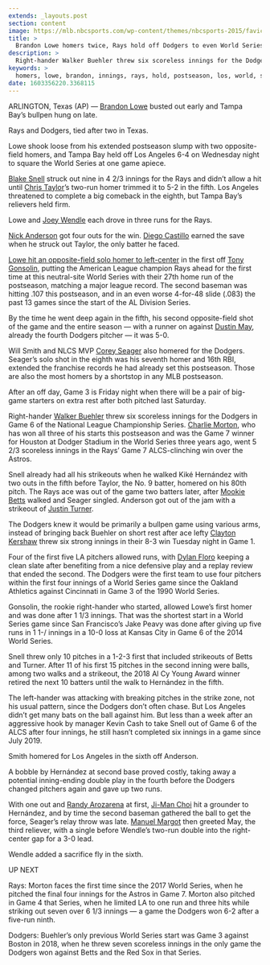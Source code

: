 ```yaml
--- 
extends: _layouts.post 
section: content 
image: https://mlb.nbcsports.com/wp-content/themes/nbcsports-2015/favicon.ico 
title: > 
  Brandon Lowe homers twice, Rays hold off Dodgers to even World Series 
description: > 
  Right-hander Walker Buehler threw six scoreless innings for the Dodgers in Game 6 of the National League Championship Series.The Dodgers were the first team to use four pitchers within the first four innings of a World Series game since the Oakland Athletics against Cincinnati in Game 3 of the 1990 World Series.That was the shortest start in a World Series game since San Francisco’s Jake Peavy was done after giving up five runs in 1 1-/ innings in a 10-0 loss at Kansas City in Game 6 of the 2014 World Series.UP NEXTRays: Morton faces the first time since the 2017 World Series, when he pitched the final four innings for the Astros in Game 7.Dodgers: Buehler’s only previous World Series start was Game 3 against Boston in 2018, when he threw seven scoreless innings in the only game the Dodgers won against Betts and the Red Sox in that Series. 
keywords: > 
  homers, lowe, brandon, innings, rays, hold, postseason, los, world, second, threw, game, series, twice, dodgers 
date: 1603356220.3368115 
--- 
```

<div><p class="article-inline-ad" id="article-inline-ad-720327"></p>
			<p class="article-sidebar-modules">
							</p>
		<p class="Component-root-0-2-171 Component-p-0-2-162">ARLINGTON, Texas (AP) &#8212; <a class="nameLink" href="https://www.rotoworld.com/baseball/mlb/player/21600/brandon-lowe" target="_blank">Brandon Lowe</a> busted out early and Tampa Bay&#8217;s bullpen hung on late.</p>
<p class="Component-root-0-2-171 Component-p-0-2-162">Rays and Dodgers, tied after two in Texas.</p>
<p class="Component-root-0-2-171 Component-p-0-2-162">Lowe shook loose from his extended postseason slump with two opposite-field homers, and Tampa Bay held off Los Angeles 6-4 on Wednesday night to square the World Series at one game apiece.</p>
<p class="Component-root-0-2-171 Component-p-0-2-162"><a class="nameLink" href="https://www.rotoworld.com/baseball/mlb/player/20623/blake-snell" target="_blank">Blake Snell</a> struck out nine in 4 2/3 innings for the Rays and didn&#8217;t allow a hit until <a class="nameLink" href="https://www.rotoworld.com/baseball/mlb/player/20248/chris-taylor" target="_blank">Chris Taylor</a>&#8217;s two-run homer trimmed it to 5-2 in the fifth. Los Angeles threatened to complete a big comeback in the eighth, but Tampa Bay&#8217;s relievers held firm.</p>
<p class="Component-root-0-2-171 Component-p-0-2-162">Lowe and <a class="nameLink" href="https://www.rotoworld.com/baseball/mlb/player/20856/joey-wendle" target="_blank">Joey Wendle</a> each drove in three runs for the Rays.</p>
<p class="Component-root-0-2-171 Component-p-0-2-162"><a class="nameLink" href="https://www.rotoworld.com/baseball/mlb/player/21588/nick-anderson" target="_blank">Nick Anderson</a> got four outs for the win. <a class="nameLink" href="https://www.rotoworld.com/baseball/mlb/player/21512/diego-castillo" target="_blank">Diego Castillo</a> earned the save when he struck out Taylor, the only batter he faced.</p>
<p class="Component-root-0-2-171 Component-p-0-2-162"><a class="" href="https://www.mlb.com/video/brandon-lowe-s-solo-home-run-ws" target="_blank" rel="noopener noreferrer">Lowe hit an opposite-field solo homer to left-center</a>&#160;in the first off <a class="nameLink" href="https://www.rotoworld.com/baseball/mlb/player/15127/tony-gonsolin" target="_blank">Tony Gonsolin</a>, putting the American League champion Rays ahead for the first time at this neutral-site World Series with their 27th home run of the postseason, matching a major league record. The second baseman was hitting .107 this postseason, and in an even worse 4-for-48 slide (.083) the past 13 games since the start of the AL Division Series.</p>
<p class="Component-root-0-2-171 Component-p-0-2-162">By the time he went deep again in the fifth, his second opposite-field shot of the game and the entire season &#8212; with a runner on against <a class="nameLink" href="https://www.rotoworld.com/baseball/mlb/player/21373/dustin-may" target="_blank">Dustin May</a>, already the fourth Dodgers pitcher &#8212; it was 5-0.</p>
<p class="Component-root-0-2-171 Component-p-0-2-162">Will Smith and NLCS MVP <a class="nameLink" href="https://www.rotoworld.com/baseball/mlb/player/20061/corey-seager" target="_blank">Corey Seager</a> also homered for the Dodgers. Seager&#8217;s solo shot in the eighth was his seventh homer and 16th RBI, extended the franchise records he had already set this postseason. Those are also the most homers by a shortstop in any MLB postseason.</p>
<p class="Component-root-0-2-171 Component-p-0-2-162">After an off day, Game 3 is Friday night when there will be a pair of big-game starters on extra rest after both pitched last Saturday.</p>
<p class="Component-root-0-2-171 Component-p-0-2-162">Right-hander <a class="nameLink" href="https://www.rotoworld.com/baseball/mlb/player/20985/walker-buehler" target="_blank">Walker Buehler</a> threw six scoreless innings for the Dodgers in Game 6 of the National League Championship Series. <a class="nameLink" href="https://www.rotoworld.com/baseball/mlb/player/18753/charlie-morton" target="_blank">Charlie Morton</a>, who has won all three of his starts this postseason and was the Game 7 winner for Houston at Dodger Stadium in the World Series three years ago, went 5 2/3 scoreless innings in the Rays&#8217; Game 7 ALCS-clinching win over the Astros.</p>
<p class="Component-root-0-2-171 Component-p-0-2-162">Snell already had all his strikeouts when he walked Kik&#233; Hern&#225;ndez with two outs in the fifth before Taylor, the No. 9 batter, homered on his 80th pitch. The Rays ace was out of the game two batters later, after <a class="nameLink" href="https://www.rotoworld.com/baseball/mlb/player/20029/mookie-betts" target="_blank">Mookie Betts</a> walked and Seager singled. Anderson got out of the jam with a strikeout of <a class="nameLink" href="https://www.rotoworld.com/baseball/mlb/player/19069/justin-turner" target="_blank">Justin Turner</a>.</p>
<p class="Component-root-0-2-171 Component-p-0-2-162">The Dodgers knew it would be primarily a bullpen game using various arms, instead of bringing back Buehler on short rest after ace lefty <a class="nameLink" href="https://www.rotoworld.com/baseball/mlb/player/18665/clayton-kershaw" target="_blank">Clayton Kershaw</a> threw six strong innings in their 8-3 win Tuesday night in Game 1.</p>
<p class="Component-root-0-2-171 Component-p-0-2-162">Four of the first five LA pitchers allowed runs, with <a class="nameLink" href="https://www.rotoworld.com/baseball/mlb/player/20813/dylan-floro" target="_blank">Dylan Floro</a> keeping a clean slate after benefiting from a nice defensive play and a replay review that ended the second. The Dodgers were the first team to use four pitchers within the first four innings of a World Series game since the Oakland Athletics against Cincinnati in Game 3 of the 1990 World Series.</p>
<p class="Component-root-0-2-171 Component-p-0-2-162">Gonsolin, the rookie right-hander who started, allowed Lowe&#8217;s first homer and was done after 1 1/3 innings. That was the shortest start in a World Series game since San Francisco&#8217;s Jake Peavy was done after giving up five runs in 1 1-/ innings in a 10-0 loss at Kansas City in Game 6 of the 2014 World Series.</p>
<p class="Component-root-0-2-171 Component-p-0-2-162">Snell threw only 10 pitches in a 1-2-3 first that included strikeouts of Betts and Turner. After 11 of his first 15 pitches in the second inning were balls, among two walks and a strikeout, the 2018 Al Cy Young Award winner retired the next 10 batters until the walk to Hern&#225;ndez in the fifth.</p>
<p class="Component-root-0-2-171 Component-p-0-2-162">The left-hander was attacking with breaking pitches in the strike zone, not his usual pattern, since the Dodgers don&#8217;t often chase. But Los Angeles didn&#8217;t get many bats on the ball against him. But less than a week after an aggressive hook by manager Kevin Cash to take Snell out of Game 6 of the ALCS after four innings, he still hasn&#8217;t completed six innings in a game since July 2019.</p>
<p class="Component-root-0-2-171 Component-p-0-2-162">Smith homered for Los Angeles in the sixth off Anderson.</p>
<p class="Component-root-0-2-171 Component-p-0-2-162">A bobble by Hern&#225;ndez at second base proved costly, taking away a potential inning-ending double play in the fourth before the Dodgers changed pitchers again and gave up two runs.</p>
<p class="Component-root-0-2-171 Component-p-0-2-162">With one out and <a class="nameLink" href="https://www.rotoworld.com/baseball/mlb/player/21579/randy-arozarena" target="_blank">Randy Arozarena</a> at first, <a class="nameLink" href="https://www.rotoworld.com/baseball/mlb/player/20099/ji-man-choi" target="_blank">Ji-Man Choi</a> hit a grounder to Hern&#225;ndez, and by time the second baseman gathered the ball to get the force, Seager&#8217;s relay throw was late. <a class="nameLink" href="https://www.rotoworld.com/baseball/mlb/player/20334/manuel-margot" target="_blank">Manuel Margot</a> then greeted May, the third reliever, with a single before Wendle&#8217;s two-run double into the right-center gap for a 3-0 lead.</p>
<p class="Component-root-0-2-171 Component-p-0-2-162">Wendle added a sacrifice fly in the sixth.</p>
<p class="Component-root-0-2-171 Component-p-0-2-162">UP NEXT</p>
<p class="Component-root-0-2-171 Component-p-0-2-162">Rays: Morton faces the first time since the 2017 World Series, when he pitched the final four innings for the Astros in Game 7. Morton also pitched in Game 4 that Series, when he limited LA to one run and three hits while striking out seven over 6 1/3 innings &#8212; a game the Dodgers won 6-2 after a five-run ninth.</p>
<p class="Component-root-0-2-171 Component-p-0-2-162">Dodgers: Buehler&#8217;s only previous World Series start was Game 3 against Boston in 2018, when he threw seven scoreless innings in the only game the Dodgers won against Betts and the Red Sox in that Series.</p>
		<p class="article-bottom-ad" id="article-bottom-ad-720327"></p>
			</div>